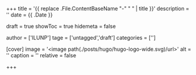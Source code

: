 +++
title = '{{ replace .File.ContentBaseName "-" " " | title }}'
description = ''
date = {{ .Date }}

draft = true
showToc = true
hidemeta = false

author = ['ILUNP']
tage = ['untagged','draft']
categories = ['']

[cover]
    image = '<image path(./posts/hugo/hugo-logo-wide.svg)/url>'
    alt = '<alt text>'
    caption = '<text>'
    relative = false
    
+++